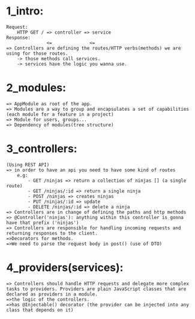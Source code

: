 # 1_intro:

    Request: 
        HTTP GET / => controller => service
    Response: 
                   <=              <=
    => Controllers are defining the routes/HTTP verbs(methods) we are using for those routes.
        -> those methods call services.
        -> services have the logic you wanna use.

# 2_modules:

    => AppModule as root of the app.
    => Modules are a way to group and encapsulates a set of capabilities (each module for a feature in a project)
    => Module for users, groups...
    => Dependency of modules(tree structure)

# 3_controllers:
    (Using REST API)
    => in order to have an api you need to have some kind of routes
        e.g:
            - GET /ninjas => return a collection of ninjas [] (a single route)
            - GET /ninjas/:id => return a single ninja
            - POST /ninjas => creates ninjas
            - PUT /ninjas/:id => update
            - DELETE /ninjas/:id => delete a ninja
    => Controllers are in change of defining the paths and http methods
    => @Controller('ninjas'): anything within this controller is gonna have that prefix ('ninjas')
    => Controllers are responsible for handling incoming requests and returning responses to the client.
    =>Decorators for methods.
    =>We need to parse the request body in post() (use of DTO)

# 4_providers(services):
    => Controllers should handle HTTP requests and delegate more complex tasks to providers. Providers are plain JavaScript classes that are declared as providers in a module.
    =>the logic of the controllers.
    =>has @Injectable() decorator (the provider can be injected into any class that depends on it)
    